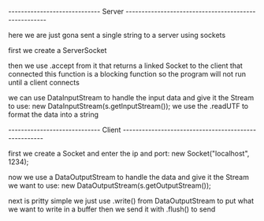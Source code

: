 
----------------------------- Server -----------------------------------------------------

here we are just gona sent a single string to a server using sockets

first we create a ServerSocket

then we use .accept from it that returns a linked Socket to the client that connected
this function is a blocking function so the program will not run until a client connects

we can use DataInputStream to handle the input data and give it the Stream to use: new DataInputStream(s.getInputStream());
we use the .readUTF to format the data into a string

----------------------------- Client -----------------------------------------------------

first we create a Socket and enter the ip and port: new Socket("localhost", 1234);

now we use a DataOutputStream to handle the data and give it the Stream we want to use: new DataOutputStream(s.getOutputStream());

next is pritty simple
we just use .write() from DataOutputStream to put what we want to write in a buffer
then we send it with .flush() to send
